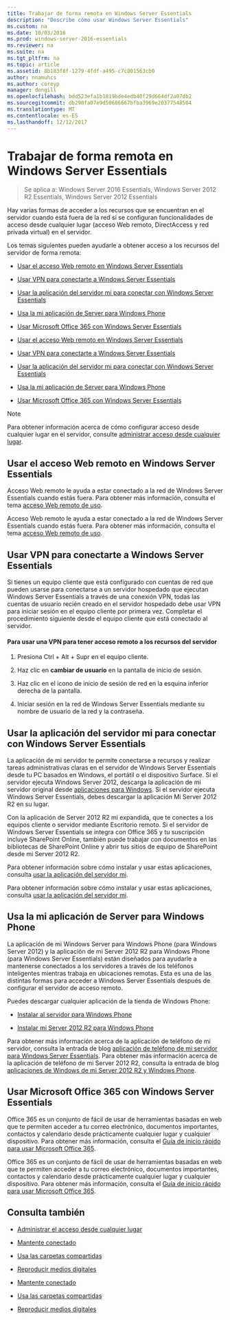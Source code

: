 ```yaml
---
title: Trabajar de forma remota en Windows Server Essentials
description: "Describe cómo usar Windows Server Essentials"
ms.custom: na
ms.date: 10/03/2016
ms.prod: windows-server-2016-essentials
ms.reviewer: na
ms.suite: na
ms.tgt_pltfrm: na
ms.topic: article
ms.assetid: 8b183f8f-1279-4fdf-a495-c7c801563cb0
author: nnamuhcs
ms.author: coreyp
manager: dongill
ms.openlocfilehash: bdd523efa1b1819bde4edb40f29d664df2a07db2
ms.sourcegitcommit: db290fa07e9d50686667bfba3969e20377548504
ms.translationtype: MT
ms.contentlocale: es-ES
ms.lasthandoff: 12/12/2017
---
```

# <a name="work-remotely-in-windows-server-essentials"></a>Trabajar de forma remota en Windows Server Essentials

>Se aplica a: Windows Server 2016 Essentials, Windows Server 2012 R2 Essentials, Windows Server 2012 Essentials
  
 Hay varias formas de acceder a los recursos que se encuentran en el servidor cuando está fuera de la red si se configuran funcionalidades de acceso desde cualquier lugar (acceso Web remoto, DirectAccess y red privada virtual) en el servidor.  
  
 Los temas siguientes pueden ayudarle a obtener acceso a los recursos del servidor de forma remota:  
  

-   [Usar el acceso Web remoto en Windows Server Essentials](Work-Remotely-in-Windows-Server-Essentials.md#BKMA_RWA)  
  
-   [Usar VPN para conectarte a Windows Server Essentials](Work-Remotely-in-Windows-Server-Essentials.md#BKMK_3)  
  
-   [Usar la aplicación del servidor mi para conectar con Windows Server Essentials](Work-Remotely-in-Windows-Server-Essentials.md#BKMK_App)  
  
-   [Usa la mi aplicación de Server para Windows Phone](Work-Remotely-in-Windows-Server-Essentials.md#BKMK_2)  
  
-   [Usar Microsoft Office 365 con Windows Server Essentials](Work-Remotely-in-Windows-Server-Essentials.md#BKMK_O365)  

-   [Usar el acceso Web remoto en Windows Server Essentials](../use/Work-Remotely-in-Windows-Server-Essentials.md#BKMA_RWA)  
  
-   [Usar VPN para conectarte a Windows Server Essentials](../use/Work-Remotely-in-Windows-Server-Essentials.md#BKMK_3)  
  
-   [Usar la aplicación del servidor mi para conectar con Windows Server Essentials](../use/Work-Remotely-in-Windows-Server-Essentials.md#BKMK_App)  
  
-   [Usa la mi aplicación de Server para Windows Phone](../use/Work-Remotely-in-Windows-Server-Essentials.md#BKMK_2)  
  
-   [Usar Microsoft Office 365 con Windows Server Essentials](../use/Work-Remotely-in-Windows-Server-Essentials.md#BKMK_O365)  

  
> [!NOTE]
>  Para obtener información acerca de cómo configurar acceso desde cualquier lugar en el servidor, consulte [administrar acceso desde cualquier lugar](../manage/Manage-Anywhere-Access-in-Windows-Server-Essentials.md).  
  
##  <a name="BKMA_RWA"></a>Usar el acceso Web remoto en Windows Server Essentials  

 Acceso Web remoto le ayuda a estar conectado a la red de Windows Server Essentials cuando estás fuera. Para obtener más información, consulta el tema [acceso Web remoto de uso](Use-Remote-Web-Access-in-Windows-Server-Essentials.md).  

 Acceso Web remoto le ayuda a estar conectado a la red de Windows Server Essentials cuando estás fuera. Para obtener más información, consulta el tema [acceso Web remoto de uso](../use/Use-Remote-Web-Access-in-Windows-Server-Essentials.md).  

  
##  <a name="BKMK_3"></a>Usar VPN para conectarte a Windows Server Essentials  
 Si tienes un equipo cliente que está configurado con cuentas de red que pueden usarse para conectarse a un servidor hospedado que ejecutan Windows Server Essentials a través de una conexión VPN, todas las cuentas de usuario recién creado en el servidor hospedado debe usar VPN para iniciar sesión en el equipo cliente por primera vez. Completar el procedimiento siguiente desde el equipo cliente que está conectado al servidor.  
  
#### <a name="to-use-vpn-to-remotely-access-server-resources"></a>Para usar una VPN para tener acceso remoto a los recursos del servidor  
  
1.  Presiona Ctrl + Alt + Supr en el equipo cliente.  
  
2.  Haz clic en **cambiar de usuario** en la pantalla de inicio de sesión.  
  
3.  Haz clic en el icono de inicio de sesión de red en la esquina inferior derecha de la pantalla.  
  
4.  Iniciar sesión en la red de Windows Server Essentials mediante su nombre de usuario de la red y la contraseña.  
  
##  <a name="BKMK_App"></a>Usar la aplicación del servidor mi para conectar con Windows Server Essentials  
 La aplicación de mi servidor te permite conectarse a recursos y realizar tareas administrativas claras en el servidor de Windows Server Essentials desde tu PC basados en Windows, el portátil o el dispositivo Surface. Si el servidor ejecuta Windows Server 2012, descarga la aplicación de mi servidor original desde [aplicaciones para Windows](https://windows.microsoft.com/windows-8/apps). Si el servidor ejecuta Windows Server Essentials, debes descargar la aplicación Mi Server 2012 R2 en su lugar.  
  
 Con la aplicación de Server 2012 R2 mi expandida, que te conectes a los equipos cliente o servidor mediante Escritorio remoto. Si el servidor de Windows Server Essentials se integra con Office 365 y tu suscripción incluye SharePoint Online, también puede trabajar con documentos en las bibliotecas de SharePoint Online y abrir tus sitios de equipo de SharePoint desde mi Server 2012 R2.  
  

 Para obtener información sobre cómo instalar y usar estas aplicaciones, consulta [usar la aplicación del servidor mi](Use-the-My-Server-App-to-Connect-to-Windows-Server-Essentials.md).  

 Para obtener información sobre cómo instalar y usar estas aplicaciones, consulta [usar la aplicación del servidor mi](../use/Use-the-My-Server-App-to-Connect-to-Windows-Server-Essentials.md).  

  
##  <a name="BKMK_2"></a>Usa la mi aplicación de Server para Windows Phone  
 La aplicación de mi Windows Server para Windows Phone (para Windows Server 2012) y la aplicación de mi Server 2012 R2 para Windows Phone (para Windows Server Essentials) están diseñados para ayudarle a mantenerse conectados a los servidores a través de los teléfonos inteligentes mientras trabaja en ubicaciones remotas. Esta es una de las distintas formas para acceder a Windows Server Essentials después de configurar el servidor de acceso remoto.  
  
 Puedes descargar cualquier aplicación de la tienda de Windows Phone:  
  
-   [Instalar al servidor para Windows Phone](http://www.windowsphone.com/store/app/my-server/6c2f98d5-6fcf-4e1d-b8b1-cde62ea1a94a)  
  
-   [Instalar mi Server 2012 R2 para Windows Phone](http://www.windowsphone.com/store/app/my-server-2012-r2/44f596b5-0477-4096-b96e-ddd6ef64ad6b)  
  
 Para obtener más información acerca de la aplicación de teléfono de mi servidor, consulta la entrada de blog [aplicación de teléfono de mi servidor para Windows Server Essentials](http://blogs.technet.com/b/sbs/archive/2012/09/18/my-server-phone-app-for-windows-server-2012-essentials.aspx). Para obtener más información acerca de la aplicación de teléfono de mi Server 2012 R2, consulta la entrada de blog [aplicaciones de Windows de mi Server 2012 R2 y Windows Phone](http://blogs.technet.com/b/sbs/archive/2013/11/19/my-server-2012-r2-windows-and-windows-phone-apps.aspx).  
  
##  <a name="BKMK_O365"></a>Usar Microsoft Office 365 con Windows Server Essentials  

 Office 365 es un conjunto de fácil de usar de herramientas basadas en web que te permiten acceder a tu correo electrónico, documentos importantes, contactos y calendario desde prácticamente cualquier lugar y cualquier dispositivo. Para obtener más información, consulta el [Guía de inicio rápido para usar Microsoft Office 365](Quick-Start-Guide-to-Using-Microsoft-Office-365-with-Windows-Server-Essentials.md).  

 Office 365 es un conjunto de fácil de usar de herramientas basadas en web que te permiten acceder a tu correo electrónico, documentos importantes, contactos y calendario desde prácticamente cualquier lugar y cualquier dispositivo. Para obtener más información, consulta el [Guía de inicio rápido para usar Microsoft Office 365](../use/Quick-Start-Guide-to-Using-Microsoft-Office-365-with-Windows-Server-Essentials.md).  

  
## <a name="see-also"></a>Consulta también  
  
-   [Administrar el acceso desde cualquier lugar](../manage/Manage-Anywhere-Access-in-Windows-Server-Essentials.md)  
  

-   [Mantente conectado](Get-Connected-in-Windows-Server-Essentials.md)  
  
-   [Usa las carpetas compartidas](Use-Shared-Folders-in-Windows-Server-Essentials.md)  
  
-   [Reproducir medios digitales](Play-Digital-Media-in-Windows-Server-Essentials.md)

-   [Mantente conectado](../use/Get-Connected-in-Windows-Server-Essentials.md)  
  
-   [Usa las carpetas compartidas](../use/Use-Shared-Folders-in-Windows-Server-Essentials.md)  
  
-   [Reproducir medios digitales](../use/Play-Digital-Media-in-Windows-Server-Essentials.md)

